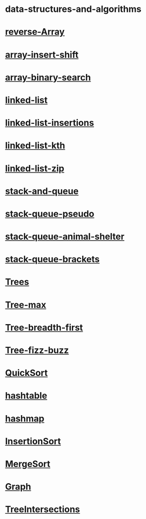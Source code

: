 # data-structures-and-algorithms

# [reverse-Array](./data-structures-and-algorithms/reverse-Array.md)
# [array-insert-shift](./data-structures-and-algorithms/array-insert-shift.md)
# [array-binary-search](./data-structures-and-algorithms/array-binary-search.md)
# [linked-list](./data-structures-and-algorithms/linked-list.md)
# [linked-list-insertions](./data-structures-and-algorithms/linked-list-insertions.md)
# [linked-list-kth](./data-structures-and-algorithms/%20linked-list-kth.md)
# [linked-list-zip](./data-structures-and-algorithms/linked-list-zip.md)
# [stack-and-queue](./data-structures-and-algorithms/stack-and-queue.md)
# [stack-queue-pseudo](./data-structures-and-algorithms/stack-queue-pseudo.md)
# [stack-queue-animal-shelter](./data-structures-and-algorithms/stack-queue-animal-shelter.md)
# [stack-queue-brackets](./data-structures-and-algorithms/stack-queue-brackets.md)
# [Trees](./data-structures-and-algorithms/Trees.md)
# [Tree-max](./data-structures-and-algorithms/Tree-max.md)
# [Tree-breadth-first](./data-structures-and-algorithms/tree-breadth-first.md)
# [Tree-fizz-buzz](./data-structures-and-algorithms/tree-fizz-buzz.md)
# [QuickSort](./data-structures-and-algorithms/QuickSort/QuickSort.md)
# [hashtable](./data-structures-and-algorithms/HashTable/hashtable.md)
# [hashmap](./data-structures-and-algorithms/HashMap/hashmap.md)
# [InsertionSort](./data-structures-and-algorithms/Insertion%20Sort/InsertionSort.md)
# [MergeSort](./data-structures-and-algorithms/Merge-Sort/MergSort.md)
# [Graph](./data_structures_and_algorithms2/Graph/)
# [TreeIntersections](./data_structures_and_algorithms2/TreeIntersections.md)



